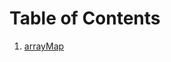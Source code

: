 # Table of Contents
1. [arrayMap](https://github.com/nathanmartel/data-structures-and-algorithms/tree/array-map)